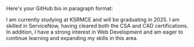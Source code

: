 
Here's your GitHub bio in paragraph format:

I am currently studying at KSRMCE and will be graduating in 2025. I am skilled in ServiceNow, having cleared both the CSA and CAD certifications. In addition, I have a strong interest in Web Development and am eager to continue learning and expanding my skills in this area.


<!---
vishnuvardanreddy2/vishnuvardanreddy2 is a ✨ special ✨ repository because its `README.md` (this file) appears on your GitHub profile.
You can click the Preview link to take a look at your changes.
--->
